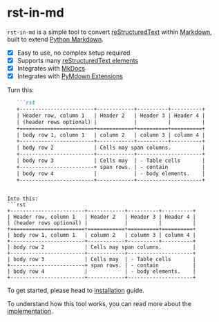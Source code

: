 # rst-in-md

`rst-in-md` is a simple tool to convert [reStructuredText](https://docutils.sourceforge.io/rst.html) within [Markdown](https://daringfireball.net/projects/markdown/), built to extend [Python Markdown](https://python-markdown.github.io/).

- [x] Easy to use, no complex setup required
- [x] Supports many [reStructuredText elements](./guides/general_usage.md#supported-features)
- [x] Integrates with [MkDocs](./guides/integrations.md#mkdocs)
- [x] Integrates with [PyMdown Extensions](./guides/integrations.md#pymdown-extensions-superfences)

Turn this:

```markdown title="markdown.md"
   ```rst
   +------------------------+------------+----------+----------+
   | Header row, column 1   | Header 2   | Header 3 | Header 4 |
   | (header rows optional) |            |          |          |
   +========================+============+==========+==========+
   | body row 1, column 1   | column 2   | column 3 | column 4 |
   +------------------------+------------+----------+----------+
   | body row 2             | Cells may span columns.          |
   +------------------------+------------+---------------------+
   | body row 3             | Cells may  | - Table cells       |
   +------------------------+ span rows. | - contain           |
   | body row 4             |            | - body elements.    |
   +------------------------+------------+---------------------+
   ```
```

Into this:
```rst
+------------------------+------------+----------+----------+
| Header row, column 1   | Header 2   | Header 3 | Header 4 |
| (header rows optional) |            |          |          |
+========================+============+==========+==========+
| body row 1, column 1   | column 2   | column 3 | column 4 |
+------------------------+------------+----------+----------+
| body row 2             | Cells may span columns.          |
+------------------------+------------+---------------------+
| body row 3             | Cells may  | - Table cells       |
+------------------------+ span rows. | - contain           |
| body row 4             |            | - body elements.    |
+------------------------+------------+---------------------+
```


To get started, please head to [installation](./guides/installation.md) guide.

To understand how this tool works, you can read more about the [implementation](./explanations/implementation.md).
